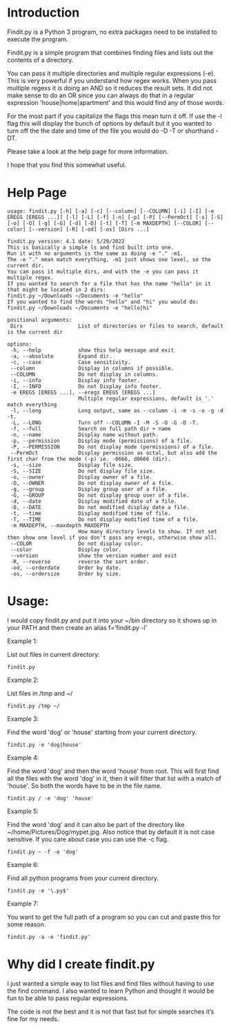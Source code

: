 # Introduction  
Findit.py is a Python 3 program, no extra packages need to be installed to execute the program.

Findit.py is a simple program that combines finding files and lists out the contents of a directory.

You can pass it multiple directories and multiple regular expressions (-e).  This is very powerful if you understand how regex works.  When you pass multiple regexs it is doing an AND so it reduces the result sets. It did not make sense to do an OR since you can always do that in a regular expression 'house|home|apartment' and this would find any of those words.

For the most part if you capitalize the flags this mean turn it off.  If use the -l flag this will display the bunch of options by default but it you wanted to turn off the the date and time of the file you would do -D -T or shorthand -DT.

Please take a look at the help page for more information.

I hope that you find this somewhat useful.

# Help Page
```
usage: findit.py [-h] [-a] [-c] [--column] [--COLUMN] [-i] [-I] [-e EREGS [EREGS ...]] [-l] [-L] [-f] [-n] [-p] [-P] [--PermOct] [-s] [-S] [-o] [-O] [-g] [-G] [-d] [-D] [-t] [-T] [-m MAXDEPTH] [--COLOR] [--color] [--version] [-R] [-od] [-os] [Dirs ...]

findit.py version: 4.1 date: 5/29/2022
This is basically a simple ls and find built into one.
Run it with no arguments is the same as doing -e "." -m1.
The -e "." mean match everything, -m1 just shows one level, so the current dir.
You can pass it multiple dirs, and with the -e you can pass it multiple regex.
If you wanted to search for a file that has the name "hello" in it that might be located in 2 dirs:
findit.py ~/Downloads ~/Documents -e "hello"
If you wanted to find the words "hello" and "hi" you would do:
findit.py ~/Downloads ~/Documents -e "hello|hi"

positional arguments:
 Dirs                  List of directories or files to search, default is the current dir

options:
 -h, --help            show this help message and exit
 -a, --absolute        Expand dir.
 -c, --case            Case sensitivity.
 --column              Display in columns if possible.
 --COLUMN              Do not display in columns.
 -i, --info            Display info footer.
 -I, --INFO            Do not Display info footer.
 -e EREGS [EREGS ...], --eregs EREGS [EREGS ...]
                       Multiple regular expressions, default is '.' match everything
 -l, --long            Long output, same as --column -i -m -s -o -g -d -t.
 -L, --LONG            Turn off --COLUMN -I -M -S -O -G -D -T.
 -f, --full            Search on full path dir + name
 -n, --name            Display name without path.
 -p, --permission      Display mode (permissions) of a file.
 -P, --PERMISSION      Do not display mode (permissions) of a file.
 --PermOct             Display permission as octal, but also add the first char from the mode (-p) ie. -0666, d0666 (dir).
 -s, --size            Display file size.
 -S, --SIZE            Do not display file size.
 -o, --owner           Display owner of a file.
 -O, --OWNER           Do not display owner of a file.
 -g, --group           Display group user of a file.
 -G, --GROUP           Do not display group user of a file.
 -d, --date            Display modified date of a file.
 -D, --DATE            Do not modified display date a file.
 -t, --time            Display modified time of file.
 -T, --TIME            Do not display modified time of a file.
 -m MAXDEPTH, --maxdepth MAXDEPTH
                       How many directory levels to show. If not set then show one level if you don't pass any eregs, otherwise show all.
 --COLOR               Do not display color.
 --color               Display color.
 --version             show the version number and exit
 -R, --reverse         reverse the sort order.
 -od, --orderdate      Order by date.
 -os, --ordersize      Order by size.
```



# Usage:

I would copy findit.py and put it into your ~/bin directory so it shows up in your PATH and then create an alias f=’findit.py -l’

Example 1:

List out files in current directory:
```
findit.py
```

Example 2: 

List files in /tmp and ~/
```
findit.py /tmp ~/
```

Example 3:

Find the word 'dog' or 'house' starting from your current directory.
```
findit.py -e 'dog|house'
```

Example 4:

Find the word 'dog' and then the word 'house' from root.  This will first find all the files with the word 'dog' in it, then it will filter that list with a match of 'house'.  So both the words have to be in the file name.
```
findit.py / -e 'dog' 'house'
```

Example 5:

Find the word 'dog' and it can also be part of the directory like ~/home/Pictures/Dog/mypet.jpg.  Also notice that by default it is not case sensitive.  If you care about case you can use the -c flag.
```
findit.py ~ -f -e 'dog'
```

Example 6:

Find all python programs from your current directory.
```
findit.py -e '\.py$'
```

Example 7:

You want to get the full path of a program so you can cut and paste this for some reason.
```
findit.py -a -e 'findit.py'
```

# Why did I create findit.py
I just wanted a simple way to list files and find files without having to use the find command.  I also wanted to learn Python and thought it would be fun to be able to pass regular expressions.

The code is not the best and it is not that fast but for simple searches it’s fine for my needs.

